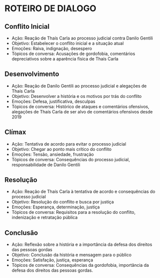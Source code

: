 # ROTEIRO DE DIALOGO

## Conflito Inicial

* Ação: Reação de Thaís Carla ao processo judicial contra Danilo Gentili
* Objetivo: Estabelecer o conflito inicial e a situação atual
* Emoções: Raiva, indignação, desespero
* Tópicos de conversa: Acusações de gordofobia, comentários depreciativos sobre a aparência física de Thaís Carla

## Desenvolvimento

* Ação: Reação de Danilo Gentili ao processo judicial e alegações de Thaís Carla
* Objetivo: Desenvolver a história e os motivos por trás do conflito
* Emoções: Defesa, justificativa, desculpas
* Tópicos de conversa: Histórico de ataques e comentários ofensivos, alegações de Thaís Carla de ser alvo de comentários ofensivos desde 2019

## Clímax

* Ação: Tentativa de acordo para evitar o processo judicial
* Objetivo: Chegar ao ponto mais crítico do conflito
* Emoções: Tensão, ansiedade, frustração
* Tópicos de conversa: Consequências do processo judicial, responsabilidade de Danilo Gentili

## Resolução

* Ação: Reação de Thaís Carla à tentativa de acordo e consequências do processo judicial
* Objetivo: Resolução do conflito e busca por justiça
* Emoções: Esperança, determinação, justiça
* Tópicos de conversa: Requisitos para a resolução do conflito, indenização e retratação pública

## Conclusão

* Ação: Reflexão sobre a história e a importância da defesa dos direitos das pessoas gordas
* Objetivo: Conclusão da história e mensagem para o público
* Emoções: Satisfação, justiça, esperança
* Tópicos de conversa: Consequências da gordofobia, importância da defesa dos direitos das pessoas gordas.
